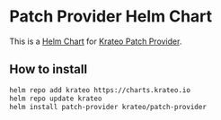 # Patch Provider Helm Chart

This is a [Helm Chart](https://helm.sh/docs/topics/charts/) for [Krateo Patch Provider](https://github.com/krateoplatformops/patch-provider).

## How to install

```sh
helm repo add krateo https://charts.krateo.io
helm repo update krateo
helm install patch-provider krateo/patch-provider
```
